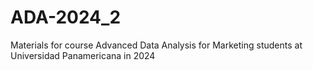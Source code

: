 # ADA-2024_2
Materials for course Advanced Data Analysis for Marketing students at Universidad Panamericana in 2024
